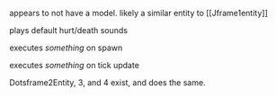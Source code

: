 

appears to not have a model. likely a similar entity to [[Jframe1entity]]

plays default hurt/death sounds


executes *something* on spawn

executes *something* on tick update


Dotsframe2Entity, 3, and 4 exist, and does the same.

